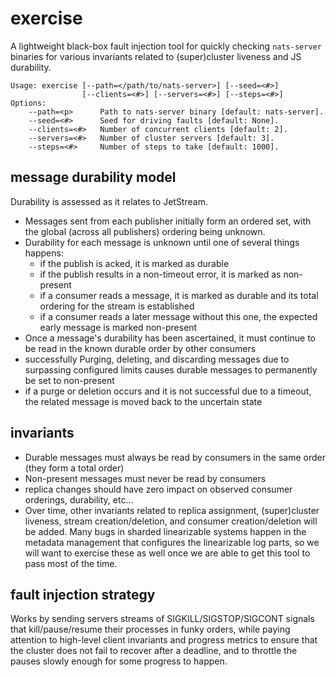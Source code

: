 # exercise

A lightweight black-box fault injection tool for quickly
checking `nats-server` binaries for various invariants
related to (super)cluster liveness and JS durability.

```
Usage: exercise [--path=</path/to/nats-server>] [--seed=<#>]
                [--clients=<#>] [--servers=<#>] [--steps=<#>]
Options:
    --path=<p>      Path to nats-server binary [default: nats-server].
    --seed=<#>      Seed for driving faults [default: None].
    --clients=<#>   Number of concurrent clients [default: 2].
    --servers=<#>   Number of cluster servers [default: 3].
    --steps=<#>     Number of steps to take [default: 1000].
```

## message durability model

Durability is assessed as it relates to JetStream.

* Messages sent from each publisher initially form an ordered set, with the global (across all publishers) ordering being unknown.
* Durability for each message is unknown until one of several things happens:
  * if the publish is acked, it is marked as durable
  * if the publish results in a non-timeout error, it is marked as non-present
  * if a consumer reads a message, it is marked as durable and its total ordering for the stream is established
  * if a consumer reads a later message without this one, the expected early message is marked non-present
* Once a message's durability has been ascertained, it must continue to be read in the known durable order by other consumers
* successfully Purging, deleting, and discarding messages due to surpassing configured limits causes durable messages to permanently be set to non-present
* if a purge or deletion occurs and it is not successful due to a timeout, the related message is moved back to the uncertain state

## invariants

* Durable messages must always be read by consumers in the same order (they form a total order)
* Non-present messages must never be read by consumers
* replica changes should have zero impact on observed
  consumer orderings, durability, etc...
* Over time, other invariants related to replica assignment,
  (super)cluster liveness, stream creation/deletion, and
  consumer creation/deletion will be added. Many bugs in
  sharded linearizable systems happen in the metadata
  management that configures the linearizable log parts,
  so we will want to exercise these as well once we are
  able to get this tool to pass most of the time.

## fault injection strategy

Works by sending servers streams of SIGKILL/SIGSTOP/SIGCONT signals
that kill/pause/resume their processes in funky orders, while
paying attention to high-level client invariants and progress metrics
to ensure that the cluster does not fail to recover after a deadline,
and to throttle the pauses slowly enough for some progress to happen.
